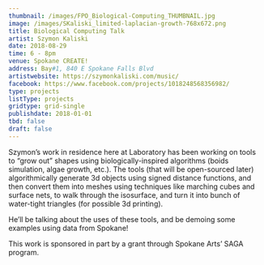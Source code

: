 ```yaml
---
thumbnail: /images/FPO_Biological-Computing_THUMBNAIL.jpg
image: /images/SKaliski_limited-laplacian-growth-768x672.png
title: Biological Computing Talk
artist: Szymon Kaliski
date: 2018-08-29
time: 6 - 8pm
venue: Spokane CREATE!
address: Bay#1, 840 E Spokane Falls Blvd
artistwebsite: https://szymonkaliski.com/music/
facebook: https://www.facebook.com/projects/1018248568356982/
type: projects
listType: projects
gridtype: grid-single
publishdate: 2018-01-01
tbd: false
draft: false
---
```

Szymon’s work in residence here at Laboratory has been working on tools to “grow out” shapes using biologically-inspired algorithms (boids simulation, algae growth, etc.). The tools (that will be open-sourced later) algorithmically generate 3d objects using signed distance functions, and then convert them into meshes using techniques like marching cubes and surface nets, to walk through the isosurface, and turn it into bunch of water-tight triangles (for possible 3d printing).

He’ll be talking about the uses of these tools, and be demoing some examples using data from Spokane!

This work is sponsored in part by a grant through Spokane Arts’ SAGA program.
